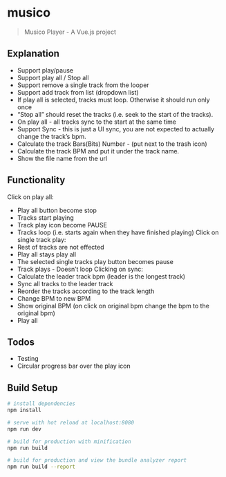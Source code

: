 # musico

> Musico Player - A Vue.js project

## Explanation

*	Support play/pause
*	Support play all / Stop all
*	Support remove a single track from the looper
*	Support add track from list (dropdown list)
*	If play all is selected, tracks must loop. Otherwise it should run only once
*	“Stop all” should reset the tracks (i.e. seek to the start of the tracks).
*	On play all - all tracks sync to the start at the same time
*	Support Sync - this is just a UI sync, you are not expected to actually change the track’s bpm.
*	Calculate the track Bars(Bits) Number  - (put next to the trash icon)
*	Calculate the track BPM and put it under the track name.
*	Show the file name from the url


## Functionality

Click on play all:
*	Play all button become stop
*	Tracks start playing
*	Track play icon become PAUSE
*	Tracks loop (i.e. starts again when they have finished playing)
Click on single track play:
*	Rest of tracks are not effected
*	Play all stays play all
*	The selected single tracks play button becomes pause
*	Track plays - Doesn’t loop
Clicking on sync:
*	Calculate the leader track bpm  (leader is the longest track)
*	Sync all tracks to the leader track
*	Reorder the tracks according to the track length
*	Change BPM to new BPM
*	Show original BPM (on click on original bpm change the bpm to the original bpm)
*	Play all

## Todos
   * Testing
   * Circular progress bar over the play icon

## Build Setup

``` bash
# install dependencies
npm install

# serve with hot reload at localhost:8080
npm run dev

# build for production with minification
npm run build

# build for production and view the bundle analyzer report
npm run build --report
```

